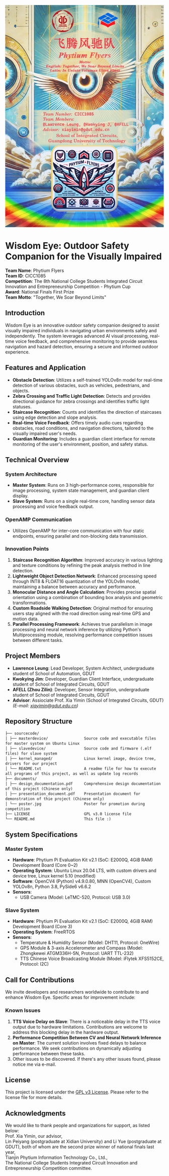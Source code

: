 ![poster.jpg](./documents/poster.jpg)

# Wisdom Eye: Outdoor Safety Companion for the Visually Impaired

**Team Name**: Phytium Flyers  
**Team ID**: CICC1085  
**Competition**: The 8th National College Students Integrated Circuit Innovation and Entrepreneurship Competition - Phytium Cup  
**Award**: National Finals First Prize  
**Team Motto**: "Together, We Soar Beyond Limits"  

## Introduction

Wisdom Eye is an innovative outdoor safety companion designed to assist visually impaired individuals in navigating urban environments safely and independently. The system leverages advanced AI visual processing, real-time voice feedback, and comprehensive monitoring to provide seamless navigation and hazard detection, ensuring a secure and informed outdoor experience.

## Features and Application

- **Obstacle Detection**: Utilizes a self-trained YOLOv8n model for real-time detection of various obstacles, such as vehicles, pedestrians, and objects.
- **Zebra Crossing and Traffic Light Detection**: Detects and provides directional guidance for zebra crossings and identifies traffic light statuses.
- **Staircase Recognition**: Counts and identifies the direction of staircases using edge detection and slope analysis.
- **Real-time Voice Feedback**: Offers timely audio cues regarding obstacles, road conditions, and navigation directions, tailored to the visually impaired user's needs.
- **Guardian Monitoring**: Includes a guardian client interface for remote monitoring of the user's environment, position, and safety status.

## Technical Overview

### System Architecture

- **Master System**: Runs on 3 high-performance cores, responsible for image processing, system state management, and guardian client display.
- **Slave System**: Runs on a single real-time core, handling sensor data processing and voice feedback output.

### OpenAMP Communication

- Utilizes OpenAMP for inter-core communication with four static endpoints, ensuring parallel and non-blocking data transmission.

### Innovation Points

1. **Staircase Recognition Algorithm**: Improved accuracy in various lighting and texture conditions by refining the peak analysis method in line detection.
2. **Lightweight Object Detection Network**: Enhanced processing speed through INT8 & FLOAT16 quantization of the YOLOv8n model, maintaining a balance between accuracy and performance.
3. **Monocular Distance and Angle Calculation**: Provides precise spatial orientation using a combination of bounding box analysis and geometric transformations.
4. **Custom Roadside Walking Detection**: Original method for ensuring users stay aligned with the road direction using real-time GPS and motion data.
5. **Parallel Processing Framework**: Achieves true parallelism in image processing and neural network inference by utilizing Python's Multiprocessing module, resolving performance competition issues between different tasks.

## Project Members

- **Lawrence Leung**: Lead Developer, System Architect, undergraduate student of School of Automation, GDUT
- **Kwokying Jim**: Developer, Guardian Client Interface, undergraduate student of School of Integrated Circuits, GDUT
- **AFELL (Zhou Zilin)**: Developer, Sensor Integration, undergraduate student of School of Integrated Circuits, GDUT  
- **Advisor**: Assiociate Prof. Xia Yimin (School of Integrated Circuits, GDUT) *(E-mail: [xiayimin@gdut.edu.cn](mailto:xiayimin@gdut.edu.cn))*

## Repository Structure

```
├── sourcecode/
│ ├── masterdevice/                Source code and executable files for master system on Ubuntu Linux
│ ├── slavedevice/                 Source code and firmware (.elf files) for slave system
│ ├── kernel_managed/              Linux kernel image, device tree, drivers for our project
│ └── README.txt                   A readme file for how to execute all programs of this project, as well as update log records
├── documents/
│ ├── design_documentation.pdf     Comprehensive design documentation of this project (Chinese only)
│ ├── presentation_document.pdf    Presentation document for demonstration of thie project (Chinese only)
│ └── poster.jpg                   Poster for promotion during competition
├── LICENSE                        GPL v3.0 license file
└── README.md                      This file :)
```

## System Specifications

### Master System

- **Hardware**: Phytium Pi Evaluation Kit v2.1 (SoC: E2000Q, 4GiB RAM) Development Board (Core 0~2)
- **Operating System**: Ubuntu Linux 20.04 LTS, with custom drivers and device tree, Linux kernel 5.10 (modified)
- **Software**: OpenCV4 (Python) v4.9.0.80, MNN (OpenCV4), Custom YOLOv8n, Python 3.8, PySide6 v6.6.2
- **Sensors**:
  - USB Camera (Model: LeTMC-520, Protocol: USB 3.0)

### Slave System

- **Hardware**: Phytium Pi Evaluation Kit v2.1 (SoC: E2000Q, 4GiB RAM) Development Board (Core 3)
- **Operating System**: FreeRTOS
- **Sensors**:
  - Temperature & Humidity Sensor (Model: DHT11, Protocol: OneWire)
  - GPS Module & 3-axis Accelerometer and Compass (Model: Zhongkewei ATGM336H-5N, Protocol: UART TTL-232)
  - TTS Chinese Voice Broadcasting Module (Model: iFlytek XFS5152CE, Protocol: I2C)


## Call for Contributions

We invite developers and researchers worldwide to contribute to and enhance Wisdom Eye. Specific areas for improvement include:

### Known Issues

1. **TTS Voice Delay on Slave**: There is a noticeable delay in the TTS voice output due to hardware limitations. Contributions are welcome to address this blocking delay in the hardware output.
2. **Performance Competition Between CV and Neural Network Inference on Master**: The current solution involves fixed delays to balance performance. We seek contributions on dynamically adjusting performance between these tasks.
3. Other issues to be discovered. If there's any other issues found, please notice me via e-mail.

## License

This project is licensed under the [GPL v3 License](LICENSE). Please refer to the license file for more details.

## Acknowledgments

We would like to thank people and organizations for support, as listed below:  
Prof. Xia Yimin, our advisor,  
Lin Peiyang (postgraduate at Xidian University) and Li Yue (postgraduate at GDUT), both of whom are the second prize winner of national finals last year,  
Tianjin Phytium Information Technology Co., Ltd.,  
The National College Students Integrated Circuit Innovation and Entrepreneurship Competition committee.
